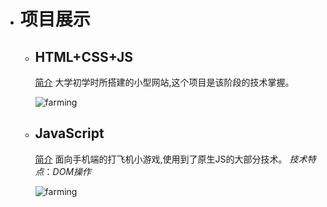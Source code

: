 + # 项目展示
    + ## HTML+CSS+JS
       [简介]: https://rgun9.github.io/farming "种地项目"
        [简介] 大学初学时所搭建的小型网站,这个项目是该阶段的技术掌握。

        ![farming](https://rgun9.github.io/img/farming.png)
        
    + ## JavaScript
         [简介]: https://rgun9.github.io/plan "面向手机端的打飞机小游戏"
         [简介] 面向手机端的打飞机小游戏,使用到了原生JS的大部分技术。
        *技术特点*：*DOM操作*
        
        ![farming](https://rgun9.github.io/img/plan.png)